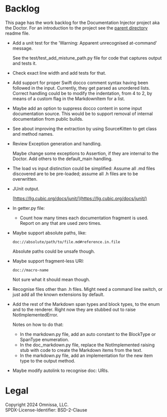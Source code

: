 Backlog
=======
This page has the work backlog for the Documentation Injector project aka the
Doctor. For an introduction to the project see the [parent directory](/../)
readme file.

-   Add a unit test for the 'Warning: Apparent unrecognised at-command' message.

    See the test/test_add_mistune_path.py file for code that captures output and
    tests it.

-   Check exact line width and add tests for that.

-   Add support for proper Swift docco comment syntax having been followed in
    the input. Currently, they get parsed as unordered lists. Correct handling
    could be to modify the indentation, from 4 to 2, by means of a custom flag
    in the MarkdownItem for a list.

-   Maybe add an option to suppress docco content in some input documentation
    source. This would be to support removal of internal documentation from
    public builds.

-   See about improving the extraction by using SourceKitten to get class and
    method names.

-   Review Exception generation and handling.
    
    Maybe change some exceptions to Assertion, if they are internal to the
    Doctor. Add others to the default_main handling.

-   The load vs input distinction could be simplified: Assume all .md files
    discovered are to be pre-loaded; assume all .h files are to be overwritten.

-   JUnit output.

    [https://llg.cubic.org/docs/junit/](https://llg.cubic.org/docs/junit/)

-   In getter.py file:

    -   Count how many times each documentation fragment is used. Report on any
        that are used zero times.
        
-   Maybe support absolute paths, like:

        doc://absolute/path/to/file.md#reference.in.file
    
    Absolute paths could be unsafe though.

-   Maybe support fragment-less URI:
    
        doc://macro-name
    
    Not sure what it should mean though.

-   Recognise files other than .h files. Might need a command line switch, or
    just add all the known extensions by default.

-   Add the rest of the Markdown span types and block types, to the enum and to
    the renderer. Right now they are stubbed out to raise NotImplementedError.
    
    Notes on how to do that:
    
    -   In the markdown.py file, add an auto constant to the BlockType or
        SpanType enumeration.
    -   In the doc_markdown.py file, replace the NotImplemented raising stub
        with code to create the Markdown items from the text.
    -   In the markdown.py file, add an implementation for the new item type to
        the output method.

-   Maybe modify autolink to recognise doc: URIs.

Legal
=====
Copyright 2024 Omnissa, LLC.  
SPDX-License-Identifier: BSD-2-Clause
